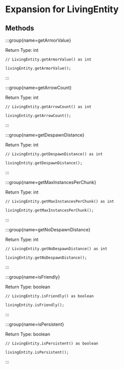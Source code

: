 # Expansion for LivingEntity

## Methods

:::group{name=getArmorValue}

Return Type: int

```zenscript
// LivingEntity.getArmorValue() as int

livingEntity.getArmorValue();
```

:::

:::group{name=getArrowCount}

Return Type: int

```zenscript
// LivingEntity.getArrowCount() as int

livingEntity.getArrowCount();
```

:::

:::group{name=getDespawnDistance}

Return Type: int

```zenscript
// LivingEntity.getDespawnDistance() as int

livingEntity.getDespawnDistance();
```

:::

:::group{name=getMaxInstancesPerChunk}

Return Type: int

```zenscript
// LivingEntity.getMaxInstancesPerChunk() as int

livingEntity.getMaxInstancesPerChunk();
```

:::

:::group{name=getNoDespawnDistance}

Return Type: int

```zenscript
// LivingEntity.getNoDespawnDistance() as int

livingEntity.getNoDespawnDistance();
```

:::

:::group{name=isFriendly}

Return Type: boolean

```zenscript
// LivingEntity.isFriendly() as boolean

livingEntity.isFriendly();
```

:::

:::group{name=isPersistent}

Return Type: boolean

```zenscript
// LivingEntity.isPersistent() as boolean

livingEntity.isPersistent();
```

:::


